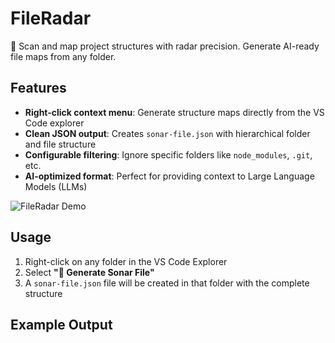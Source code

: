 # FileRadar

🎯 Scan and map project structures with radar precision. Generate AI-ready file maps from any folder.

## Features

- **Right-click context menu**: Generate structure maps directly from the VS Code explorer
- **Clean JSON output**: Creates `sonar-file.json` with hierarchical folder and file structure
- **Configurable filtering**: Ignore specific folders like `node_modules`, `.git`, etc.
- **AI-optimized format**: Perfect for providing context to Large Language Models (LLMs)

![FileRadar Demo](https://via.placeholder.com/800x400/1e1e1e/ffffff?text=FileRadar+Demo)

## Usage

1. Right-click on any folder in the VS Code Explorer
2. Select **"🎯 Generate Sonar File"**
3. A `sonar-file.json` file will be created in that folder with the complete structure

## Example Output
```json